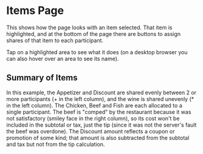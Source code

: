 ﻿# Items Page

This shows how the page looks with an item selected. That item is highlighted, and at the bottom of the page there are buttons to assign shares of that item to each participant.

Tap on a highlighted area to see what it does (on a desktop browser you can also hover over an area to see its name).

<object type=image/svg+xml data="itemselected.svg" height=600 style="width:90%"></object>

## Summary of Items

In this example, the Appetizer and Discount are shared evenly between 2 or more participants (+ in the left column), and the wine is shared unevenly (* in the left column). The Chicken, Beef and Fish are each allocated to a single participant. The beef is "comped" by the restaurant because it was not satisfactory (smiley face in the right column), so its cost won't be included in the subtotal or tax, just the tip (since it was not the server's fault the beef was overdone). The Discount amount reflects a coupon or promotion of some kind; that amount is also subtracted from the subtotal and tax but not from the tip calculation.
